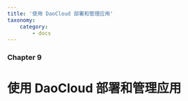 ```yaml
---
title: '使用 DaoCloud 部署和管理应用'
taxonomy:
    category:
        - docs
---
```


### Chapter 9

# 使用 DaoCloud 部署和管理应用
